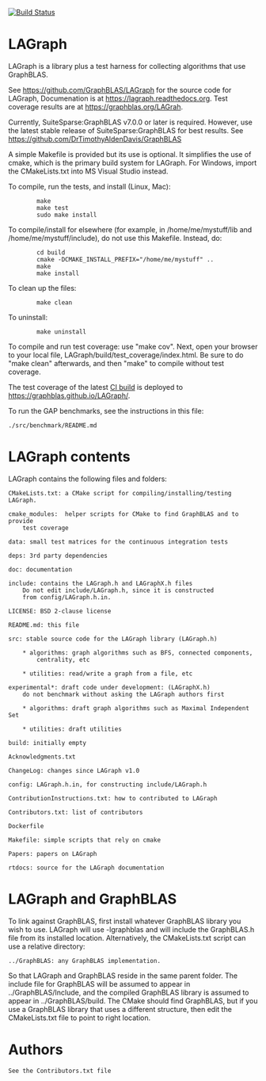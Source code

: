 [![Build Status](https://github.com/GraphBLAS/LAGraph/workflows/LAGraph%20CI/badge.svg)](https://github.com/GraphBLAS/LAGraph/actions)

# LAGraph

LAGraph is a library plus a test harness for collecting algorithms that
use GraphBLAS.

See <https://github.com/GraphBLAS/LAGraph> for the source code for LAGraph,
Documenation is at <https://lagraph.readthedocs.org>.
Test coverage results are at <https://graphblas.org/LAGrah>.

Currently, SuiteSparse:GraphBLAS v7.0.0 or later is required.  However, use the
latest stable release of SuiteSparse:GraphBLAS for best results.
See <https://github.com/DrTimothyAldenDavis/GraphBLAS>

A simple Makefile is provided but its use is optional. It simplifies the
use of cmake, which is the primary build system for LAGraph.  For Windows,
import the CMakeLists.txt into MS Visual Studio instead.

To compile, run the tests, and install (Linux, Mac):
```
        make
        make test
        sudo make install
```

To compile/install for elsewhere (for example, in /home/me/mystuff/lib
and /home/me/mystuff/include), do not use this Makefile.  Instead, do:
```
        cd build
        cmake -DCMAKE_INSTALL_PREFIX="/home/me/mystuff" ..
        make
        make install
```

To clean up the files:
```
        make clean
```

To uninstall:
```
        make uninstall
```

To compile and run test coverage: use "make cov".  Next, open your browser to
your local file, LAGraph/build/test_coverage/index.html.  Be sure to do "make
clean" afterwards, and then "make" to compile without test coverage.

The test coverage of the latest [CI build](https://github.com/GraphBLAS/LAGraph/actions) is deployed to <https://graphblas.github.io/LAGraph/>.

To run the GAP benchmarks, see the instructions in this file:
```
./src/benchmark/README.md
```

# LAGraph contents

LAGraph contains the following files and folders:

    CMakeLists.txt: a CMake script for compiling/installing/testing LAGraph.

    cmake_modules:  helper scripts for CMake to find GraphBLAS and to provide
        test coverage

    data: small test matrices for the continuous integration tests

    deps: 3rd party dependencies

    doc: documentation

    include: contains the LAGraph.h and LAGraphX.h files
        Do not edit include/LAGraph.h, since it is constructed
        from config/LAGraph.h.in.

    LICENSE: BSD 2-clause license

    README.md: this file

    src: stable source code for the LAGraph library (LAGraph.h)

        * algorithms: graph algorithms such as BFS, connected components,
            centrality, etc

        * utilities: read/write a graph from a file, etc

    experimental*: draft code under development: (LAGraphX.h)
        do not benchmark without asking the LAGraph authors first

        * algorithms: draft graph algorithms such as Maximal Independent Set

        * utilities: draft utilities

    build: initially empty

    Acknowledgments.txt

    ChangeLog: changes since LAGraph v1.0

    config: LAGraph.h.in, for constructing include/LAGraph.h

    ContributionInstructions.txt: how to contributed to LAGraph

    Contributors.txt: list of contributors

    Dockerfile

    Makefile: simple scripts that rely on cmake

    Papers: papers on LAGraph

    rtdocs: source for the LAGraph documentation

# LAGraph and GraphBLAS

To link against GraphBLAS, first install whatever GraphBLAS library you wish to
use.  LAGraph will use -lgraphblas and will include the GraphBLAS.h file
from its installed location.  Alternatively, the CMakeLists.txt script can use
a relative directory:

    ../GraphBLAS: any GraphBLAS implementation.

So that LAGraph and GraphBLAS reside in the same parent folder.  The include
file for GraphBLAS will be assumed to appear in ../GraphBLAS/Include, and the
compiled GraphBLAS library is assumed to appear in ../GraphBLAS/build.  The
CMake should find GraphBLAS, but if you use a GraphBLAS library that uses a
different structure, then edit the CMakeLists.txt file to point to right
location.

# Authors

    See the Contributors.txt file

